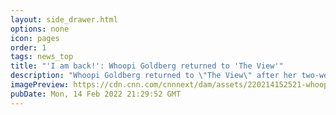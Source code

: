 ```yaml
---
layout: side_drawer.html
options: none
icon: pages
order: 1
tags: news_top
title: "'I am back!': Whoopi Goldberg returned to 'The View'"
description: "Whoopi Goldberg returned to \"The View\" after her two-week suspension because of her controversial comments on the Holocaust."
imagePreview: https://cdn.cnn.com/cnnnext/dam/assets/220214152521-whoopi-goldberg-return-to-the-view-video-synd-2.jpg
pubDate: Mon, 14 Feb 2022 21:29:52 GMT
---
```

